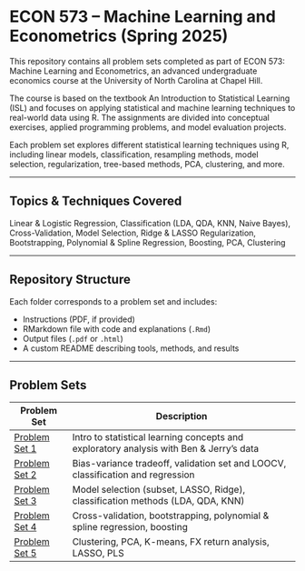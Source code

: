 # ECON 573 – Machine Learning and Econometrics (Spring 2025)

This repository contains all problem sets completed as part of ECON 573: Machine Learning and Econometrics, an advanced undergraduate economics course at the University of North Carolina at Chapel Hill.

The course is based on the textbook An Introduction to Statistical Learning (ISL) and focuses on applying statistical and machine learning techniques to real-world data using R. The assignments are divided into conceptual exercises, applied programming problems, and model evaluation projects.

Each problem set explores different statistical learning techniques using R, including linear models, classification, resampling methods, model selection, regularization, tree-based methods, PCA, clustering, and more.

---
## Topics & Techniques Covered

Linear & Logistic Regression, Classification (LDA, QDA, KNN, Naive Bayes), Cross-Validation, Model Selection, Ridge & LASSO Regularization, Bootstrapping, Polynomial & Spline Regression, Boosting, PCA, Clustering

---

## Repository Structure

Each folder corresponds to a problem set and includes:

- Instructions (PDF, if provided)  
- RMarkdown file with code and explanations (`.Rmd`)  
- Output files (`.pdf` or `.html`)  
- A custom README describing tools, methods, and results

---

## Problem Sets

| Problem Set | Description |
|-------------|-------------|
| [Problem Set 1](./ps1) | Intro to statistical learning concepts and exploratory analysis with Ben & Jerry’s data |
| [Problem Set 2](./ps2) | Bias-variance tradeoff, validation set and LOOCV, classification and regression |
| [Problem Set 3](./ps3) | Model selection (subset, LASSO, Ridge), classification methods (LDA, QDA, KNN) |
| [Problem Set 4](./ps4) | Cross-validation, bootstrapping, polynomial & spline regression, boosting |
| [Problem Set 5](./ps5) | Clustering, PCA, K-means, FX return analysis, LASSO, PLS |
